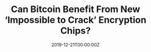 ---
title: Can Bitcoin Benefit From New ‘Impossible to Crack’ Encryption Chips?
tags:
- PQC
date: "2019-12-21T00:00:00Z"

# Optional external URL for project (replaces project detail page).
external_link: "https://cointelegraph.com/news/can-bitcoin-benefit-from-new-impossible-to-crack-encryption-chips"
---